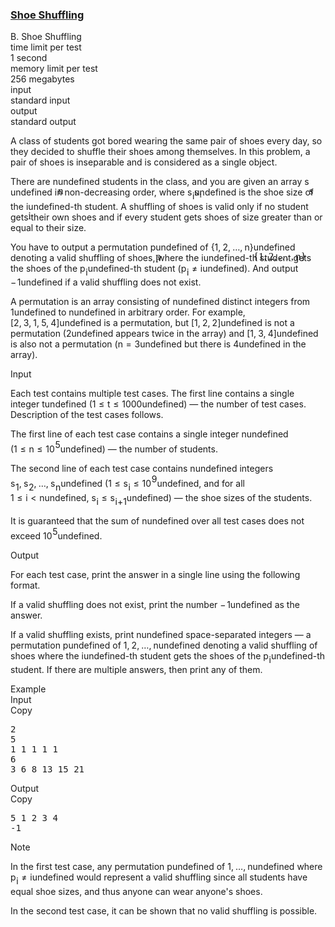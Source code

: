 <h3><a href="https://codeforces.com/contest/1691/problem/B" target="_blank" rel="noopener noreferrer">Shoe Shuffling</a></h3>
<div class="header"><div class="title">B. Shoe Shuffling</div><div class="time-limit"><div class="property-title">time limit per test</div>1 second</div><div class="memory-limit"><div class="property-title">memory limit per test</div>256 megabytes</div><div class="input-file input-standard"><div class="property-title">input</div>standard input</div><div class="output-file output-standard"><div class="property-title">output</div>standard output</div></div><div><p>A class of students got bored wearing the same pair of shoes every day, so they decided to shuffle their shoes among themselves. In this problem, a pair of shoes is inseparable and is considered as a single object.</p><p>There are <span class="MathJax_Preview" style="color: inherit;"><span class="MJXp-math" id="MJXp-Span-1"><span class="MJXp-mi MJXp-italic" id="MJXp-Span-2">n</span></span></span><span class="MathJax MathJax_Processed" id="MathJax-Element-1-Frame" tabindex="0" style=""><nobr><span class="math" id="MathJax-Span-1"><span style="display: inline-block; position: relative; width: 0em; height: 0px; font-size: 122%;"><span style="position: absolute;"><span class="mrow" id="MathJax-Span-2"><span class="mi" id="MathJax-Span-3" style="font-family: MathJax_Math-italic;">n</span></span></span></span></span></nobr></span>undefined students in the class, and you are given an array <span class="MathJax_Preview" style="color: inherit;"><span class="MJXp-math" id="MJXp-Span-3"><span class="MJXp-mi MJXp-italic" id="MJXp-Span-4">s</span></span></span><span class="MathJax MathJax_Processed" id="MathJax-Element-2-Frame" tabindex="0" style=""><nobr><span class="math" id="MathJax-Span-4"><span style="display: inline-block; position: relative; width: 0em; height: 0px; font-size: 122%;"><span style="position: absolute;"><span class="mrow" id="MathJax-Span-5"><span class="mi" id="MathJax-Span-6" style="font-family: MathJax_Math-italic;">s</span></span></span></span></span></nobr></span>undefined in <span class="tex-font-style-bf">non-decreasing</span> order, where <span class="MathJax_Preview" style="color: inherit;"><span class="MJXp-math" id="MJXp-Span-5"><span class="MJXp-msubsup" id="MJXp-Span-6"><span class="MJXp-mi MJXp-italic" id="MJXp-Span-7" style="margin-right: 0.05em;">s</span><span class="MJXp-mi MJXp-italic MJXp-script" id="MJXp-Span-8" style="vertical-align: -0.4em;">i</span></span></span></span><span class="MathJax MathJax_Processed" id="MathJax-Element-3-Frame" tabindex="0" style=""><nobr><span class="math" id="MathJax-Span-7"><span style="display: inline-block; position: relative; width: 0em; height: 0px; font-size: 122%;"><span style="position: absolute;"><span class="mrow" id="MathJax-Span-8"><span class="msubsup" id="MathJax-Span-9"><span style="display: inline-block; position: relative; width: 0.764em; height: 0px;"><span style="position: absolute; clip: rect(3.34em, 1000.41em, 4.16em, -999.997em); top: -3.978em; left: 0em;"><span class="mi" id="MathJax-Span-10" style="font-family: MathJax_Math-italic;">s</span><span style="display: inline-block; width: 0px; height: 3.984em;"></span></span><span style="position: absolute; top: -3.803em; left: 0.471em;"><span class="mi" id="MathJax-Span-11" style="font-size: 70.7%; font-family: MathJax_Math-italic;">i</span><span style="display: inline-block; width: 0px; height: 3.984em;"></span></span></span></span></span></span></span></span></nobr></span>undefined is the shoe size of the <span class="MathJax_Preview" style="color: inherit;"><span class="MJXp-math" id="MJXp-Span-9"><span class="MJXp-mi MJXp-italic" id="MJXp-Span-10">i</span></span></span><span class="MathJax MathJax_Processed" id="MathJax-Element-4-Frame" tabindex="0" style=""><nobr><span class="math" id="MathJax-Span-12"><span style="display: inline-block; position: relative; width: 0em; height: 0px; font-size: 122%;"><span style="position: absolute;"><span class="mrow" id="MathJax-Span-13"><span class="mi" id="MathJax-Span-14" style="font-family: MathJax_Math-italic;">i</span></span></span></span></span></nobr></span>undefined-th student. A shuffling of shoes is valid only if <span class="tex-font-style-bf">no student gets their own shoes</span> and if every student gets shoes of size <span class="tex-font-style-bf">greater than or equal to</span> their size. </p><p>You have to output a permutation <span class="MathJax_Preview" style="color: inherit;"><span class="MJXp-math" id="MJXp-Span-11"><span class="MJXp-mi MJXp-italic" id="MJXp-Span-12">p</span></span></span><span class="MathJax MathJax_Processed" id="MathJax-Element-5-Frame" tabindex="0" style=""><nobr><span class="math" id="MathJax-Span-15"><span style="display: inline-block; position: relative; width: 0em; height: 0px; font-size: 122%;"><span style="position: absolute;"><span class="mrow" id="MathJax-Span-16"><span class="mi" id="MathJax-Span-17" style="font-family: MathJax_Math-italic;">p</span></span></span></span></span></nobr></span>undefined of <span class="MathJax_Preview" style="color: inherit;"><span class="MJXp-math" id="MJXp-Span-13"><span class="MJXp-mo" id="MJXp-Span-14" style="margin-left: 0em; margin-right: 0em;">{</span><span class="MJXp-mn" id="MJXp-Span-15">1</span><span class="MJXp-mo" id="MJXp-Span-16" style="margin-left: 0em; margin-right: 0.222em;">,</span><span class="MJXp-mn" id="MJXp-Span-17">2</span><span class="MJXp-mo" id="MJXp-Span-18" style="margin-left: 0em; margin-right: 0.222em;">,</span><span class="MJXp-mo" id="MJXp-Span-19" style="margin-left: 0em; margin-right: 0em;">…</span><span class="MJXp-mo" id="MJXp-Span-20" style="margin-left: 0em; margin-right: 0.222em;">,</span><span class="MJXp-mi MJXp-italic" id="MJXp-Span-21">n</span><span class="MJXp-mo" id="MJXp-Span-22" style="margin-left: 0em; margin-right: 0em;">}</span></span></span><span class="MathJax MathJax_Processed" id="MathJax-Element-6-Frame" tabindex="0" style=""><nobr><span class="math" id="MathJax-Span-18"><span style="display: inline-block; position: relative; width: 0em; height: 0px; font-size: 122%;"><span style="position: absolute;"><span class="mrow" id="MathJax-Span-19"><span class="mo" id="MathJax-Span-20" style="font-family: MathJax_Main;">{</span><span class="mn" id="MathJax-Span-21" style="font-family: MathJax_Main;">1</span><span class="mo" id="MathJax-Span-22" style="font-family: MathJax_Main;">,</span><span class="mn" id="MathJax-Span-23" style="font-family: MathJax_Main; padding-left: 0.179em;">2</span><span class="mo" id="MathJax-Span-24" style="font-family: MathJax_Main;">,</span><span class="mo" id="MathJax-Span-25" style="font-family: MathJax_Main; padding-left: 0.179em;">…</span><span class="mo" id="MathJax-Span-26" style="font-family: MathJax_Main; padding-left: 0.179em;">,</span><span class="mi" id="MathJax-Span-27" style="font-family: MathJax_Math-italic; padding-left: 0.179em;">n</span><span class="mo" id="MathJax-Span-28" style="font-family: MathJax_Main;">}</span></span></span></span></span></nobr></span>undefined denoting a valid shuffling of shoes, where the <span class="MathJax_Preview" style="color: inherit;"><span class="MJXp-math" id="MJXp-Span-23"><span class="MJXp-mi MJXp-italic" id="MJXp-Span-24">i</span></span></span><span class="MathJax MathJax_Processing" id="MathJax-Element-7-Frame" tabindex="0"></span>undefined-th student gets the shoes of the <span class="MathJax_Preview" style="color: inherit;"><span class="MJXp-math" id="MJXp-Span-25"><span class="MJXp-msubsup" id="MJXp-Span-26"><span class="MJXp-mi MJXp-italic" id="MJXp-Span-27" style="margin-right: 0.05em;">p</span><span class="MJXp-mi MJXp-italic MJXp-script" id="MJXp-Span-28" style="vertical-align: -0.4em;">i</span></span></span></span><span class="MathJax MathJax_Processing" id="MathJax-Element-8-Frame" tabindex="0"></span>undefined-th student (<span class="MathJax_Preview" style="color: inherit;"><span class="MJXp-math" id="MJXp-Span-29"><span class="MJXp-msubsup" id="MJXp-Span-30"><span class="MJXp-mi MJXp-italic" id="MJXp-Span-31" style="margin-right: 0.05em;">p</span><span class="MJXp-mi MJXp-italic MJXp-script" id="MJXp-Span-32" style="vertical-align: -0.4em;">i</span></span><span class="MJXp-mo" id="MJXp-Span-33" style="margin-left: 0.333em; margin-right: 0.333em;">≠</span><span class="MJXp-mi MJXp-italic" id="MJXp-Span-34">i</span></span></span><span class="MathJax MathJax_Processing" id="MathJax-Element-9-Frame" tabindex="0"></span>undefined). And output <span class="MathJax_Preview" style="color: inherit;"><span class="MJXp-math" id="MJXp-Span-35"><span class="MJXp-mo" id="MJXp-Span-36" style="margin-left: 0em; margin-right: 0.111em;">−</span><span class="MJXp-mn" id="MJXp-Span-37">1</span></span></span><span class="MathJax MathJax_Processing" id="MathJax-Element-10-Frame" tabindex="0"></span>undefined if a valid shuffling does not exist.</p><p>A permutation is an array consisting of <span class="MathJax_Preview" style="color: inherit;"><span class="MJXp-math" id="MJXp-Span-38"><span class="MJXp-mi MJXp-italic" id="MJXp-Span-39">n</span></span></span><span class="MathJax MathJax_Processing" id="MathJax-Element-11-Frame" tabindex="0"></span>undefined distinct integers from <span class="MathJax_Preview" style="color: inherit;"><span class="MJXp-math" id="MJXp-Span-40"><span class="MJXp-mn" id="MJXp-Span-41">1</span></span></span><span class="MathJax MathJax_Processing" id="MathJax-Element-12-Frame" tabindex="0"></span>undefined to <span class="MathJax_Preview" style="color: inherit;"><span class="MJXp-math" id="MJXp-Span-42"><span class="MJXp-mi MJXp-italic" id="MJXp-Span-43">n</span></span></span><span class="MathJax MathJax_Processing" id="MathJax-Element-13-Frame" tabindex="0"></span>undefined in arbitrary order. For example, <span class="MathJax_Preview" style="color: inherit;"><span class="MJXp-math" id="MJXp-Span-44"><span class="MJXp-mo" id="MJXp-Span-45" style="margin-left: 0em; margin-right: 0em;">[</span><span class="MJXp-mn" id="MJXp-Span-46">2</span><span class="MJXp-mo" id="MJXp-Span-47" style="margin-left: 0em; margin-right: 0.222em;">,</span><span class="MJXp-mn" id="MJXp-Span-48">3</span><span class="MJXp-mo" id="MJXp-Span-49" style="margin-left: 0em; margin-right: 0.222em;">,</span><span class="MJXp-mn" id="MJXp-Span-50">1</span><span class="MJXp-mo" id="MJXp-Span-51" style="margin-left: 0em; margin-right: 0.222em;">,</span><span class="MJXp-mn" id="MJXp-Span-52">5</span><span class="MJXp-mo" id="MJXp-Span-53" style="margin-left: 0em; margin-right: 0.222em;">,</span><span class="MJXp-mn" id="MJXp-Span-54">4</span><span class="MJXp-mo" id="MJXp-Span-55" style="margin-left: 0em; margin-right: 0em;">]</span></span></span><span class="MathJax MathJax_Processing" id="MathJax-Element-14-Frame" tabindex="0"></span>undefined is a permutation, but <span class="MathJax_Preview" style="color: inherit;"><span class="MJXp-math" id="MJXp-Span-56"><span class="MJXp-mo" id="MJXp-Span-57" style="margin-left: 0em; margin-right: 0em;">[</span><span class="MJXp-mn" id="MJXp-Span-58">1</span><span class="MJXp-mo" id="MJXp-Span-59" style="margin-left: 0em; margin-right: 0.222em;">,</span><span class="MJXp-mn" id="MJXp-Span-60">2</span><span class="MJXp-mo" id="MJXp-Span-61" style="margin-left: 0em; margin-right: 0.222em;">,</span><span class="MJXp-mn" id="MJXp-Span-62">2</span><span class="MJXp-mo" id="MJXp-Span-63" style="margin-left: 0em; margin-right: 0em;">]</span></span></span><span class="MathJax MathJax_Processing" id="MathJax-Element-15-Frame" tabindex="0"></span>undefined is not a permutation (<span class="MathJax_Preview" style="color: inherit;"><span class="MJXp-math" id="MJXp-Span-64"><span class="MJXp-mn" id="MJXp-Span-65">2</span></span></span><span class="MathJax MathJax_Processing" id="MathJax-Element-16-Frame" tabindex="0"></span>undefined appears twice in the array) and <span class="MathJax_Preview" style="color: inherit;"><span class="MJXp-math" id="MJXp-Span-66"><span class="MJXp-mo" id="MJXp-Span-67" style="margin-left: 0em; margin-right: 0em;">[</span><span class="MJXp-mn" id="MJXp-Span-68">1</span><span class="MJXp-mo" id="MJXp-Span-69" style="margin-left: 0em; margin-right: 0.222em;">,</span><span class="MJXp-mn" id="MJXp-Span-70">3</span><span class="MJXp-mo" id="MJXp-Span-71" style="margin-left: 0em; margin-right: 0.222em;">,</span><span class="MJXp-mn" id="MJXp-Span-72">4</span><span class="MJXp-mo" id="MJXp-Span-73" style="margin-left: 0em; margin-right: 0em;">]</span></span></span><span class="MathJax MathJax_Processing" id="MathJax-Element-17-Frame" tabindex="0"></span>undefined is also not a permutation (<span class="MathJax_Preview" style="color: inherit;"><span class="MJXp-math" id="MJXp-Span-74"><span class="MJXp-mi MJXp-italic" id="MJXp-Span-75">n</span><span class="MJXp-mo" id="MJXp-Span-76" style="margin-left: 0.333em; margin-right: 0.333em;">=</span><span class="MJXp-mn" id="MJXp-Span-77">3</span></span></span><span class="MathJax MathJax_Processing" id="MathJax-Element-18-Frame" tabindex="0"></span>undefined but there is <span class="MathJax_Preview" style="color: inherit;"><span class="MJXp-math" id="MJXp-Span-78"><span class="MJXp-mn" id="MJXp-Span-79">4</span></span></span><span class="MathJax MathJax_Processing" id="MathJax-Element-19-Frame" tabindex="0"></span>undefined in the array).</p></div><div class="input-specification"><div class="section-title">Input</div><p>Each test contains multiple test cases. The first line contains a single integer <span class="MathJax_Preview" style="color: inherit;"><span class="MJXp-math" id="MJXp-Span-80"><span class="MJXp-mi MJXp-italic" id="MJXp-Span-81">t</span></span></span><span class="MathJax MathJax_Processing" id="MathJax-Element-20-Frame" tabindex="0"></span>undefined (<span class="MathJax_Preview" style="color: inherit;"><span class="MJXp-math" id="MJXp-Span-82"><span class="MJXp-mn" id="MJXp-Span-83">1</span><span class="MJXp-mo" id="MJXp-Span-84" style="margin-left: 0.333em; margin-right: 0.333em;">≤</span><span class="MJXp-mi MJXp-italic" id="MJXp-Span-85">t</span><span class="MJXp-mo" id="MJXp-Span-86" style="margin-left: 0.333em; margin-right: 0.333em;">≤</span><span class="MJXp-mn" id="MJXp-Span-87">1000</span></span></span><span class="MathJax MathJax_Processing" id="MathJax-Element-21-Frame" tabindex="0"></span>undefined) — the number of test cases. Description of the test cases follows.</p><p>The first line of each test case contains a single integer <span class="MathJax_Preview" style="color: inherit;"><span class="MJXp-math" id="MJXp-Span-88"><span class="MJXp-mi MJXp-italic" id="MJXp-Span-89">n</span></span></span><span class="MathJax MathJax_Processing" id="MathJax-Element-22-Frame" tabindex="0"></span>undefined (<span class="MathJax_Preview" style="color: inherit;"><span class="MJXp-math" id="MJXp-Span-90"><span class="MJXp-mn" id="MJXp-Span-91">1</span><span class="MJXp-mo" id="MJXp-Span-92" style="margin-left: 0.333em; margin-right: 0.333em;">≤</span><span class="MJXp-mi MJXp-italic" id="MJXp-Span-93">n</span><span class="MJXp-mo" id="MJXp-Span-94" style="margin-left: 0.333em; margin-right: 0.333em;">≤</span><span class="MJXp-msubsup" id="MJXp-Span-95"><span class="MJXp-mn" id="MJXp-Span-96" style="margin-right: 0.05em;">10</span><span class="MJXp-mn MJXp-script" id="MJXp-Span-97" style="vertical-align: 0.5em;">5</span></span></span></span><span class="MathJax MathJax_Processing" id="MathJax-Element-23-Frame" tabindex="0"></span>undefined)&nbsp;— the number of students.</p><p>The second line of each test case contains <span class="MathJax_Preview" style="color: inherit;"><span class="MJXp-math" id="MJXp-Span-98"><span class="MJXp-mi MJXp-italic" id="MJXp-Span-99">n</span></span></span><span class="MathJax MathJax_Processing" id="MathJax-Element-24-Frame" tabindex="0"></span>undefined integers <span class="MathJax_Preview" style="color: inherit;"><span class="MJXp-math" id="MJXp-Span-100"><span class="MJXp-msubsup" id="MJXp-Span-101"><span class="MJXp-mi MJXp-italic" id="MJXp-Span-102" style="margin-right: 0.05em;">s</span><span class="MJXp-mn MJXp-script" id="MJXp-Span-103" style="vertical-align: -0.4em;">1</span></span><span class="MJXp-mo" id="MJXp-Span-104" style="margin-left: 0em; margin-right: 0.222em;">,</span><span class="MJXp-msubsup" id="MJXp-Span-105"><span class="MJXp-mi MJXp-italic" id="MJXp-Span-106" style="margin-right: 0.05em;">s</span><span class="MJXp-mn MJXp-script" id="MJXp-Span-107" style="vertical-align: -0.4em;">2</span></span><span class="MJXp-mo" id="MJXp-Span-108" style="margin-left: 0em; margin-right: 0.222em;">,</span><span class="MJXp-mo" id="MJXp-Span-109" style="margin-left: 0em; margin-right: 0em;">…</span><span class="MJXp-mo" id="MJXp-Span-110" style="margin-left: 0em; margin-right: 0.222em;">,</span><span class="MJXp-msubsup" id="MJXp-Span-111"><span class="MJXp-mi MJXp-italic" id="MJXp-Span-112" style="margin-right: 0.05em;">s</span><span class="MJXp-mi MJXp-italic MJXp-script" id="MJXp-Span-113" style="vertical-align: -0.4em;">n</span></span></span></span><span class="MathJax MathJax_Processing" id="MathJax-Element-25-Frame" tabindex="0"></span>undefined (<span class="MathJax_Preview" style="color: inherit;"><span class="MJXp-math" id="MJXp-Span-114"><span class="MJXp-mn" id="MJXp-Span-115">1</span><span class="MJXp-mo" id="MJXp-Span-116" style="margin-left: 0.333em; margin-right: 0.333em;">≤</span><span class="MJXp-msubsup" id="MJXp-Span-117"><span class="MJXp-mi MJXp-italic" id="MJXp-Span-118" style="margin-right: 0.05em;">s</span><span class="MJXp-mi MJXp-italic MJXp-script" id="MJXp-Span-119" style="vertical-align: -0.4em;">i</span></span><span class="MJXp-mo" id="MJXp-Span-120" style="margin-left: 0.333em; margin-right: 0.333em;">≤</span><span class="MJXp-msubsup" id="MJXp-Span-121"><span class="MJXp-mn" id="MJXp-Span-122" style="margin-right: 0.05em;">10</span><span class="MJXp-mn MJXp-script" id="MJXp-Span-123" style="vertical-align: 0.5em;">9</span></span></span></span><span class="MathJax MathJax_Processing" id="MathJax-Element-26-Frame" tabindex="0"></span>undefined, and for all <span class="MathJax_Preview" style="color: inherit;"><span class="MJXp-math" id="MJXp-Span-124"><span class="MJXp-mn" id="MJXp-Span-125">1</span><span class="MJXp-mo" id="MJXp-Span-126" style="margin-left: 0.333em; margin-right: 0.333em;">≤</span><span class="MJXp-mi MJXp-italic" id="MJXp-Span-127">i</span><span class="MJXp-mo" id="MJXp-Span-128" style="margin-left: 0.333em; margin-right: 0.333em;">&lt;</span><span class="MJXp-mi MJXp-italic" id="MJXp-Span-129">n</span></span></span><span class="MathJax MathJax_Processing" id="MathJax-Element-27-Frame" tabindex="0"></span>undefined, <span class="MathJax_Preview" style="color: inherit;"><span class="MJXp-math" id="MJXp-Span-130"><span class="MJXp-msubsup" id="MJXp-Span-131"><span class="MJXp-mi MJXp-italic" id="MJXp-Span-132" style="margin-right: 0.05em;">s</span><span class="MJXp-mi MJXp-italic MJXp-script" id="MJXp-Span-133" style="vertical-align: -0.4em;">i</span></span><span class="MJXp-mo" id="MJXp-Span-134" style="margin-left: 0.333em; margin-right: 0.333em;">≤</span><span class="MJXp-msubsup" id="MJXp-Span-135"><span class="MJXp-mi MJXp-italic" id="MJXp-Span-136" style="margin-right: 0.05em;">s</span><span class="MJXp-mrow MJXp-script" id="MJXp-Span-137" style="vertical-align: -0.4em;"><span class="MJXp-mi MJXp-italic" id="MJXp-Span-138">i</span><span class="MJXp-mo" id="MJXp-Span-139">+</span><span class="MJXp-mn" id="MJXp-Span-140">1</span></span></span></span></span><span class="MathJax MathJax_Processing" id="MathJax-Element-28-Frame" tabindex="0"></span>undefined) — the shoe sizes of the students.</p><p>It is guaranteed that the sum of <span class="MathJax_Preview" style="color: inherit;"><span class="MJXp-math" id="MJXp-Span-141"><span class="MJXp-mi MJXp-italic" id="MJXp-Span-142">n</span></span></span><span class="MathJax MathJax_Processing" id="MathJax-Element-29-Frame" tabindex="0"></span>undefined over all test cases does not exceed <span class="MathJax_Preview" style="color: inherit;"><span class="MJXp-math" id="MJXp-Span-143"><span class="MJXp-msubsup" id="MJXp-Span-144"><span class="MJXp-mn" id="MJXp-Span-145" style="margin-right: 0.05em;">10</span><span class="MJXp-mn MJXp-script" id="MJXp-Span-146" style="vertical-align: 0.5em;">5</span></span></span></span><span class="MathJax MathJax_Processing" id="MathJax-Element-30-Frame" tabindex="0"></span>undefined.</p></div><div class="output-specification"><div class="section-title">Output</div><p>For each test case, print the answer in a single line using the following format.</p><p>If a valid shuffling does not exist, print the number <span class="MathJax_Preview" style="color: inherit;"><span class="MJXp-math" id="MJXp-Span-147"><span class="MJXp-mo" id="MJXp-Span-148" style="margin-left: 0em; margin-right: 0.111em;">−</span><span class="MJXp-mn" id="MJXp-Span-149">1</span></span></span><span class="MathJax MathJax_Processing" id="MathJax-Element-31-Frame" tabindex="0"></span>undefined as the answer.</p><p>If a valid shuffling exists, print <span class="MathJax_Preview" style="color: inherit;"><span class="MJXp-math" id="MJXp-Span-150"><span class="MJXp-mi MJXp-italic" id="MJXp-Span-151">n</span></span></span><span class="MathJax MathJax_Processing" id="MathJax-Element-32-Frame" tabindex="0"></span>undefined space-separated integers — a permutation <span class="MathJax_Preview" style="color: inherit;"><span class="MJXp-math" id="MJXp-Span-152"><span class="MJXp-mi MJXp-italic" id="MJXp-Span-153">p</span></span></span><span class="MathJax MathJax_Processing" id="MathJax-Element-33-Frame" tabindex="0"></span>undefined of <span class="MathJax_Preview" style="color: inherit;"><span class="MJXp-math" id="MJXp-Span-154"><span class="MJXp-mn" id="MJXp-Span-155">1</span><span class="MJXp-mo" id="MJXp-Span-156" style="margin-left: 0em; margin-right: 0.222em;">,</span><span class="MJXp-mn" id="MJXp-Span-157">2</span><span class="MJXp-mo" id="MJXp-Span-158" style="margin-left: 0em; margin-right: 0.222em;">,</span><span class="MJXp-mo" id="MJXp-Span-159" style="margin-left: 0em; margin-right: 0em;">…</span><span class="MJXp-mo" id="MJXp-Span-160" style="margin-left: 0em; margin-right: 0.222em;">,</span><span class="MJXp-mi MJXp-italic" id="MJXp-Span-161">n</span></span></span><span class="MathJax MathJax_Processing" id="MathJax-Element-34-Frame" tabindex="0"></span>undefined denoting a valid shuffling of shoes where the <span class="MathJax_Preview" style="color: inherit;"><span class="MJXp-math" id="MJXp-Span-162"><span class="MJXp-mi MJXp-italic" id="MJXp-Span-163">i</span></span></span><span class="MathJax MathJax_Processing" id="MathJax-Element-35-Frame" tabindex="0"></span>undefined-th student gets the shoes of the <span class="MathJax_Preview" style="color: inherit;"><span class="MJXp-math" id="MJXp-Span-164"><span class="MJXp-msubsup" id="MJXp-Span-165"><span class="MJXp-mi MJXp-italic" id="MJXp-Span-166" style="margin-right: 0.05em;">p</span><span class="MJXp-mi MJXp-italic MJXp-script" id="MJXp-Span-167" style="vertical-align: -0.4em;">i</span></span></span></span><span class="MathJax MathJax_Processing" id="MathJax-Element-36-Frame" tabindex="0"></span>undefined-th student. If there are multiple answers, then print any of them.</p></div><div class="sample-tests"><div class="section-title">Example</div><div class="sample-test"><div class="input"><div class="title">Input<div title="Copy" data-clipboard-target="#id0045064471646410553" id="id006558156153844966" class="input-output-copier">Copy</div></div><pre id="id0045064471646410553">2
5
1 1 1 1 1
6
3 6 8 13 15 21
</pre></div><div class="output"><div class="title">Output<div title="Copy" data-clipboard-target="#id0039732321399862214" id="id0043932851503408465" class="input-output-copier">Copy</div></div><pre id="id0039732321399862214">5 1 2 3 4 
-1
</pre></div></div></div><div class="note"><div class="section-title">Note</div><p>In the first test case, any permutation <span class="MathJax_Preview" style="color: inherit;"><span class="MJXp-math" id="MJXp-Span-168"><span class="MJXp-mi MJXp-italic" id="MJXp-Span-169">p</span></span></span><span class="MathJax MathJax_Processing" id="MathJax-Element-37-Frame" tabindex="0"></span>undefined of <span class="MathJax_Preview" style="color: inherit;"><span class="MJXp-math" id="MJXp-Span-170"><span class="MJXp-mn" id="MJXp-Span-171">1</span><span class="MJXp-mo" id="MJXp-Span-172" style="margin-left: 0em; margin-right: 0.222em;">,</span><span class="MJXp-mo" id="MJXp-Span-173" style="margin-left: 0em; margin-right: 0em;">…</span><span class="MJXp-mo" id="MJXp-Span-174" style="margin-left: 0em; margin-right: 0.222em;">,</span><span class="MJXp-mi MJXp-italic" id="MJXp-Span-175">n</span></span></span><span class="MathJax MathJax_Processing" id="MathJax-Element-38-Frame" tabindex="0"></span>undefined where <span class="MathJax_Preview" style="color: inherit;"><span class="MJXp-math" id="MJXp-Span-176"><span class="MJXp-msubsup" id="MJXp-Span-177"><span class="MJXp-mi MJXp-italic" id="MJXp-Span-178" style="margin-right: 0.05em;">p</span><span class="MJXp-mi MJXp-italic MJXp-script" id="MJXp-Span-179" style="vertical-align: -0.4em;">i</span></span><span class="MJXp-mo" id="MJXp-Span-180" style="margin-left: 0.333em; margin-right: 0.333em;">≠</span><span class="MJXp-mi MJXp-italic" id="MJXp-Span-181">i</span></span></span><span class="MathJax MathJax_Processing" id="MathJax-Element-39-Frame" tabindex="0"></span>undefined would represent a valid shuffling since all students have equal shoe sizes, and thus anyone can wear anyone's shoes.</p><p>In the second test case, it can be shown that no valid shuffling is possible.</p></div>